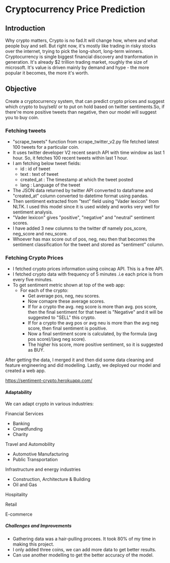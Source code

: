 # Cryptocurrency Price Prediction
## Introduction
Why crypto matters, Crypto is no fad.It will change how, where and what people buy and sell. But right now, it's mostly like trading in risky stocks over the internet, trying to pick the long-short, long-term winners. 
Cryptocurrency is single biggest financial discovery and tranformation in generation. It's already $2 trillion trading market, roughly the size of microsoft. It's value is driven mainly by demand and hype - the more popular it becomes, the more it's worth.

## Objective
Create a cryptocurrency system, that can predict crypto prices and suggest which crypto to buy/sell/ or to put on hold based on twitter sentiments.So, if there're more positive tweets than negative, then our model will suggest you to buy coin.

### Fetching tweets

- "scrape_tweets" function from scrape_twitter_v2.py file fetched latest 100 tweets for a particular coin.
- It uses twitter developer V2 recent search API with time window as last 1 hour. So, it fetches 100 recent tweets within last 1 hour.
- I am fetching below tweet fields:
  - id : id of tweet
  - text : text of tweet
  - created_at : The timestamp at which the tweet posted
  - lang : Language of the tweet
- The JSON data returned by twitter API converted to dataframe and "created_at" column converted to datetime format using pandas.
- Then sentiment extracted from "text" field using "Vader lexicon" from NLTK. I used this model since it is used widely and works very well for sentiment analysis.
- "Vader lexicon" gives "positive", "negative" and "neutral" sentiment scores.
- I have added 3 new columns to the twitter df namely pos_score, neg_score and neu_score.
- Whoever has max score out of pos, neg, neu then that becomes the sentiment classification for the tweet and stored as "sentiment" column.

### Fetching Crypto Prices

- I fetched crypto prices information using coincap API. This is a free API.
- I fetched crypto data with frequency of 5 minutes .i.e each price is from every five minutes.
- To get sentiment metric shown at top of the web app:
  - For each of the crypto:
    - Get average pos, neg, neu scores.
    - Now comapre these average scores.
    - If for a crypto the avg. neg score is more than avg. pos score, then the final sentiment for that tweet is "Negative" and it will be suggested to "SELL" this crypto.
    - If for a crypto the avg pos or avg neu is more than the avg neg score, then final sentiment is positive.
    - Now a final sentiment score is calculated, by the formula (avg pos score)/(avg neg score).
    - The higher his score, more positive sentiment, so it is suggested as BUY.
  
After getting the data, I merged it and then did some data cleaning and feature engineering and did modelling.
Lastly, we deployed our model and created a web app. 

https://sentiment-crypto.herokuapp.com/

#### Adaptability
We can adapt crypto in various industries:

Financial Services
- Banking
- Crowdfunding
- Charity

Travel and Automobility
- Automotive Manufacturing
- Public Transportation

Infrastructure and energy industries
- Construction, Architecture & Building
- Oil and Gas

Hospitality

Retail

E-commerce

##### Challenges and Improvements
- Gathering data was a hair-pulling procees. It took 80% of my time in making this project.
- I only added three coins, we can add more data to get better results.
- Can use another modelling to get the better accuracy of the model.
